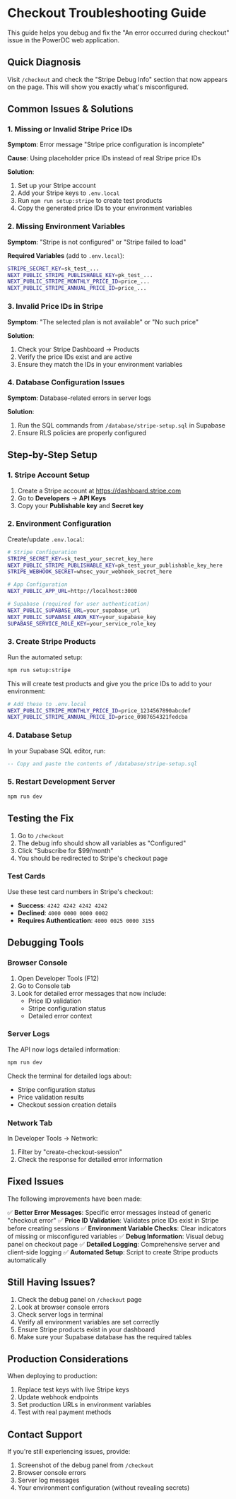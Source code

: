 # Checkout Troubleshooting Guide

This guide helps you debug and fix the "An error occurred during checkout" issue in the PowerDC web application.

## Quick Diagnosis

Visit `/checkout` and check the "Stripe Debug Info" section that now appears on the page. This will show you exactly what's misconfigured.

## Common Issues & Solutions

### 1. Missing or Invalid Stripe Price IDs

**Symptom**: Error message "Stripe price configuration is incomplete"

**Cause**: Using placeholder price IDs instead of real Stripe price IDs

**Solution**:
1. Set up your Stripe account
2. Add your Stripe keys to `.env.local`
3. Run `npm run setup:stripe` to create test products
4. Copy the generated price IDs to your environment variables

### 2. Missing Environment Variables

**Symptom**: "Stripe is not configured" or "Stripe failed to load"

**Required Variables** (add to `.env.local`):
```bash
STRIPE_SECRET_KEY=sk_test_...
NEXT_PUBLIC_STRIPE_PUBLISHABLE_KEY=pk_test_...
NEXT_PUBLIC_STRIPE_MONTHLY_PRICE_ID=price_...
NEXT_PUBLIC_STRIPE_ANNUAL_PRICE_ID=price_...
```

### 3. Invalid Price IDs in Stripe

**Symptom**: "The selected plan is not available" or "No such price"

**Solution**:
1. Check your Stripe Dashboard → Products
2. Verify the price IDs exist and are active
3. Ensure they match the IDs in your environment variables

### 4. Database Configuration Issues

**Symptom**: Database-related errors in server logs

**Solution**:
1. Run the SQL commands from `/database/stripe-setup.sql` in Supabase
2. Ensure RLS policies are properly configured

## Step-by-Step Setup

### 1. Stripe Account Setup

1. Create a Stripe account at https://dashboard.stripe.com
2. Go to **Developers** → **API Keys**
3. Copy your **Publishable key** and **Secret key**

### 2. Environment Configuration

Create/update `.env.local`:

```bash
# Stripe Configuration
STRIPE_SECRET_KEY=sk_test_your_secret_key_here
NEXT_PUBLIC_STRIPE_PUBLISHABLE_KEY=pk_test_your_publishable_key_here
STRIPE_WEBHOOK_SECRET=whsec_your_webhook_secret_here

# App Configuration
NEXT_PUBLIC_APP_URL=http://localhost:3000

# Supabase (required for user authentication)
NEXT_PUBLIC_SUPABASE_URL=your_supabase_url
NEXT_PUBLIC_SUPABASE_ANON_KEY=your_supabase_key
SUPABASE_SERVICE_ROLE_KEY=your_service_role_key
```

### 3. Create Stripe Products

Run the automated setup:

```bash
npm run setup:stripe
```

This will create test products and give you the price IDs to add to your environment:

```bash
# Add these to .env.local
NEXT_PUBLIC_STRIPE_MONTHLY_PRICE_ID=price_1234567890abcdef
NEXT_PUBLIC_STRIPE_ANNUAL_PRICE_ID=price_0987654321fedcba
```

### 4. Database Setup

In your Supabase SQL editor, run:

```sql
-- Copy and paste the contents of /database/stripe-setup.sql
```

### 5. Restart Development Server

```bash
npm run dev
```

## Testing the Fix

1. Go to `/checkout` 
2. The debug info should show all variables as "Configured"
3. Click "Subscribe for $99/month"
4. You should be redirected to Stripe's checkout page

### Test Cards

Use these test card numbers in Stripe's checkout:

- **Success**: `4242 4242 4242 4242`
- **Declined**: `4000 0000 0000 0002` 
- **Requires Authentication**: `4000 0025 0000 3155`

## Debugging Tools

### Browser Console

1. Open Developer Tools (F12)
2. Go to Console tab
3. Look for detailed error messages that now include:
   - Price ID validation
   - Stripe configuration status
   - Detailed error context

### Server Logs

The API now logs detailed information:

```bash
npm run dev
```

Check the terminal for detailed logs about:
- Stripe configuration status
- Price validation results
- Checkout session creation details

### Network Tab

In Developer Tools → Network:
1. Filter by "create-checkout-session"
2. Check the response for detailed error information

## Fixed Issues

The following improvements have been made:

✅ **Better Error Messages**: Specific error messages instead of generic "checkout error"
✅ **Price ID Validation**: Validates price IDs exist in Stripe before creating sessions
✅ **Environment Variable Checks**: Clear indicators of missing or misconfigured variables
✅ **Debug Information**: Visual debug panel on checkout page
✅ **Detailed Logging**: Comprehensive server and client-side logging
✅ **Automated Setup**: Script to create Stripe products automatically

## Still Having Issues?

1. Check the debug panel on `/checkout` page
2. Look at browser console errors
3. Check server logs in terminal
4. Verify all environment variables are set correctly
5. Ensure Stripe products exist in your dashboard
6. Make sure your Supabase database has the required tables

## Production Considerations

When deploying to production:

1. Replace test keys with live Stripe keys
2. Update webhook endpoints
3. Set production URLs in environment variables
4. Test with real payment methods

## Contact Support

If you're still experiencing issues, provide:

1. Screenshot of the debug panel from `/checkout`
2. Browser console errors
3. Server log messages
4. Your environment configuration (without revealing secrets)